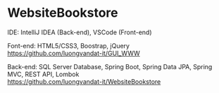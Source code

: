 # WebsiteBookstore

IDE: IntelliJ IDEA (Back-end), VSCode (Front-end) <br/>

Font-end: HTML5/CSS3, Boostrap, jQuery <br/> https://github.com/luongvandat-it/GUI_WWW  <br/>

Back-end: SQL Server Database, Spring Boot, Spring Data JPA, Spring MVC, REST API, Lombok <br/>
https://github.com/luongvandat-it/WebsiteBookstore
<br/>
